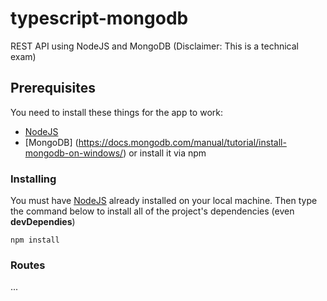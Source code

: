 # typescript-mongodb
REST API using NodeJS and MongoDB (Disclaimer: This is a technical exam)

## Prerequisites

You need to install these things for the app to work: 
* [NodeJS](https://nodejs.org/en/download/) 
* [MongoDB] (https://docs.mongodb.com/manual/tutorial/install-mongodb-on-windows/) or install it via npm

### Installing

You must have [NodeJS](https://nodejs.org/en/download/) already installed on your local machine.
Then type the command below to install all of the project's dependencies (even **devDependies**)
```
npm install
```

### Routes

...

